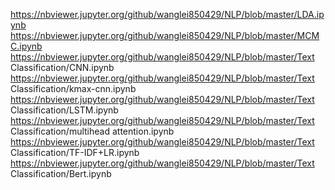 https://nbviewer.jupyter.org/github/wanglei850429/NLP/blob/master/LDA.ipynb
https://nbviewer.jupyter.org/github/wanglei850429/NLP/blob/master/MCMC.ipynb
https://nbviewer.jupyter.org/github/wanglei850429/NLP/blob/master/Text Classification/CNN.ipynb
https://nbviewer.jupyter.org/github/wanglei850429/NLP/blob/master/Text Classification/kmax-cnn.ipynb
https://nbviewer.jupyter.org/github/wanglei850429/NLP/blob/master/Text Classification/LSTM.ipynb
https://nbviewer.jupyter.org/github/wanglei850429/NLP/blob/master/Text Classification/multihead attention.ipynb
https://nbviewer.jupyter.org/github/wanglei850429/NLP/blob/master/Text Classification/TF-IDF+LR.ipynb
https://nbviewer.jupyter.org/github/wanglei850429/NLP/blob/master/Text Classification/Bert.ipynb
